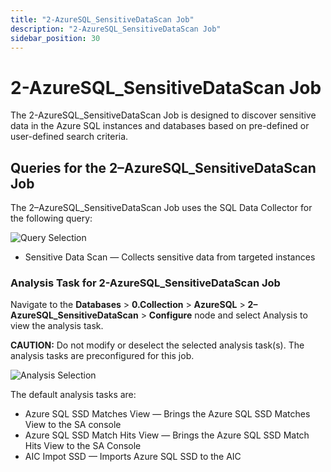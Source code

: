 ```yaml
---
title: "2-AzureSQL_SensitiveDataScan Job"
description: "2-AzureSQL_SensitiveDataScan Job"
sidebar_position: 30
---
```


# 2-AzureSQL_SensitiveDataScan Job

The 2-AzureSQL_SensitiveDataScan Job is designed to discover sensitive data in the Azure SQL
instances and databases based on pre-defined or user-defined search criteria.

## Queries for the 2–AzureSQL_SensitiveDataScan Job

The 2–AzureSQL_SensitiveDataScan Job uses the SQL Data Collector for the following query:

![Query Selection](/img/product_docs/accessanalyzer/12.0/solutions/databases/azuresql/collection/sensitivedatascanjob.webp)

- Sensitive Data Scan — Collects sensitive data from targeted instances

### Analysis Task for 2-AzureSQL_SensitiveDataScan Job

Navigate to the **Databases** > **0.Collection** > **AzureSQL** > **2–AzureSQL_SensitiveDataScan** >
**Configure** node and select Analysis to view the analysis task.

**CAUTION:** Do not modify or deselect the selected analysis task(s). The analysis tasks are
preconfigured for this job.

![Analysis Selection](/img/product_docs/accessanalyzer/12.0/solutions/databases/azuresql/collection/sensitivedatascananalysis.webp)

The default analysis tasks are:

- Azure SQL SSD Matches View — Brings the Azure SQL SSD Matches View to the SA console
- Azure SQL SSD Match Hits View — Brings the Azure SQL SSD Match Hits View to the SA Console
- AIC Impot SSD — Imports Azure SQL SSD to the AIC
